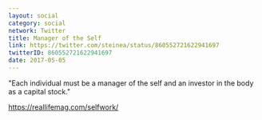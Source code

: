 ```yaml
---
layout: social
category: social
network: Twitter
title: Manager of the Self
link: https://twitter.com/steinea/status/860552721622941697
twitterID: 860552721622941697
date: 2017-05-05
---
```


"Each individual must be a manager of the self and an investor in the body as a capital stock."

<https://reallifemag.com/selfwork/>
